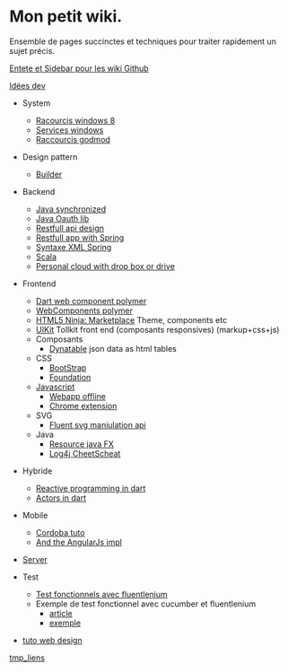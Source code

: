 Mon petit wiki.
===============
Ensemble de pages succinctes et techniques pour traiter rapidement un sujet précis.

[Entete et Sidebar pour les wiki Github](http://blackbe.lt/github-wiki-sidebar-table-contents-header-footer/)

[Idées dev](tmp/idee-dev.md)

- System
    - [Racourcis windows 8](http://windows.microsoft.com/fr-fr/windows-8/keyboard-shortcuts)
    - [Services windows](system/Services-windows.md)
    - [Raccourcis godmod](system/Shortcut-GodMod.md)

- Design pattern
    - [Builder](http://cheliou.developpez.com/tutoriels/software-craftsmanship/object-building/)

- Backend
    - [Java synchronized](backend/Synchronized-java.md)
    - [Java Oauth lib](https://github.com/fernandezpablo85/scribe-java)
    - [Restfull api design](backend/Restful-api-design.md)
    - [Restfull app with Spring](https://spring.io/guides/gs/rest-service/)
    - [Syntaxe XML Spring](backend/Syntax-xml-spring.md)
    - [Scala](backend/Scala.md)
    - [Personal cloud with drop box or drive](http://nimbusbase.com/index.html)
- Frontend
    - [Dart web component polymer](https://github.com/MikeMitterer/DART-Sample-PolymerHelloWorld)
    - [WebComponents polymer](http://mozilla.github.io/brick/)
    - [HTML5 Ninja: Marketplace](http://html5-ninja.com/#/home) Theme, components etc
    - [UIKit](http://www.getuikit.com/) Tollkit front end (composants responsives) (markup+css+js)
    - Composants
        - [Dynatable](http://www.dynatable.com/) json data as html tables
    - CSS
        - [BootStrap](frontend/bootstrap.md)
        - [Foundation](http://foundation.zurb.com/)
    - [Javascript](frontend/Javascript.md)
        - [Webapp offline](frontend/Web-app.creole)
        - [Chrome extension](frontend/Chrome-extension.md)
    - SVG
        - [Fluent svg maniulation api](https://github.com/andreaferretti/paths-js)
    - Java    
        - [Resource java FX](http://fxexperience.com/)
        - [Log4j CheetScheat](backend/resources/Log4jQuickRef.pdf)
- Hybride
    - [Reactive programming in dart](http://victorsavkin.com/post/55007674849/functional-reactive-programming-in-dart)
    - [Actors in dart](https://github.com/vsavkin/actors)
- Mobile
    - [Cordoba tuto](http://coenraets.org/blog/cordova-phonegap-3-tutorial/)
    - [And the AngularJs impl](http://coenraets.org/blog/2013/11/sample-mobile-application-with-angularjs/)
- [Server](backend/Server.md)
- Test
    - [Test fonctionnels avec fluentlenium](http://thierry-leriche-dessirier.developpez.com/tutoriels/javaweb/tester-webapp-fluentlenium-5min/)
    - Exemple de test fonctionnel avec cucumber et fluentlenium
        - [article](http://blog.jetoile.fr/2013/04/fluentlenium-et-cucumber-jvm-complement.html)
        - [exemple](https://github.com/FluentLenium/fluentlenium-cucumber)

- [tuto web design](http://www.stpo.fr/blog/guerilla-web-design-une-page-web-pro-avec-un-budget-mini/)

[tmp_liens](tmp/tmp-links.md)
